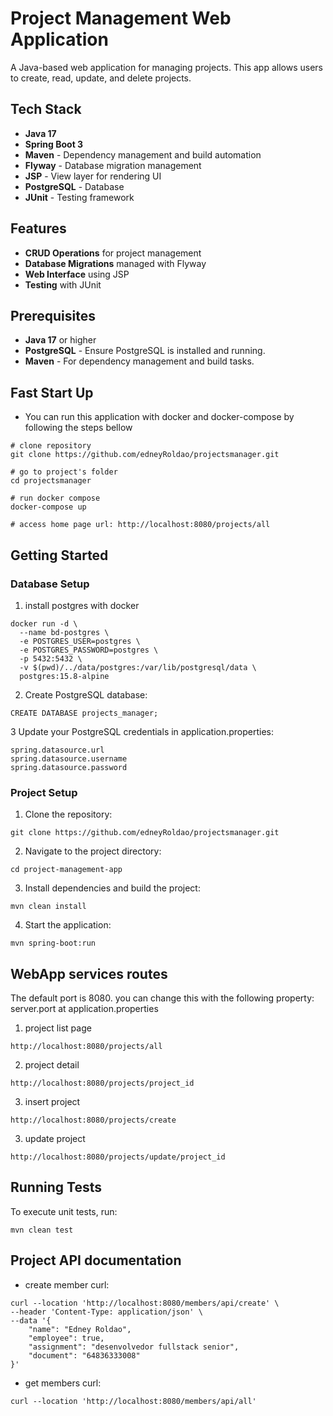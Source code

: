 # Project Management Web Application

A Java-based web application for managing projects. This app allows users to create, read, update, and delete projects.


## Tech Stack

- **Java 17**
- **Spring Boot 3**
- **Maven** - Dependency management and build automation
- **Flyway** - Database migration management
- **JSP** - View layer for rendering UI
- **PostgreSQL** - Database
- **JUnit** - Testing framework


## Features

- **CRUD Operations** for project management
- **Database Migrations** managed with Flyway
- **Web Interface** using JSP
- **Testing** with JUnit


## Prerequisites

- **Java 17** or higher
- **PostgreSQL** - Ensure PostgreSQL is installed and running.
- **Maven** - For dependency management and build tasks.

## Fast Start Up
- You can run this application with docker and docker-compose by 
following the steps bellow

```
# clone repository
git clone https://github.com/edneyRoldao/projectsmanager.git

# go to project's folder
cd projectsmanager

# run docker compose
docker-compose up

# access home page url: http://localhost:8080/projects/all
```


## Getting Started

### Database Setup

1. install postgres with docker

``` 
docker run -d \
  --name bd-postgres \
  -e POSTGRES_USER=postgres \
  -e POSTGRES_PASSWORD=postgres \
  -p 5432:5432 \
  -v $(pwd)/../data/postgres:/var/lib/postgresql/data \
  postgres:15.8-alpine
```

2. Create  PostgreSQL database:

```
CREATE DATABASE projects_manager;
```

3 Update your PostgreSQL credentials in application.properties:

```
spring.datasource.url
spring.datasource.username
spring.datasource.password
 ```

### Project Setup

1. Clone the repository:

```
git clone https://github.com/edneyRoldao/projectsmanager.git
```

2. Navigate to the project directory:

```
cd project-management-app
```
    
3. Install dependencies and build the project:

```
mvn clean install
```
        
4. Start the application:

```
mvn spring-boot:run
```

## WebApp services routes 
The default port is 8080. you can change this with the following property: server.port at 
application.properties

1. project list page

```
http://localhost:8080/projects/all
```

2. project detail

```
http://localhost:8080/projects/project_id
```

3. insert project

```
http://localhost:8080/projects/create
```

3. update project

```
http://localhost:8080/projects/update/project_id
```


## Running Tests

To execute unit tests, run:

```
mvn clean test
```


## Project API documentation

- create member curl:

```
curl --location 'http://localhost:8080/members/api/create' \
--header 'Content-Type: application/json' \
--data '{
    "name": "Edney Roldao",
    "employee": true,
    "assignment": "desenvolvedor fullstack senior",
    "document": "64836333008"
}'
```

- get members curl:

```
curl --location 'http://localhost:8080/members/api/all'
```
